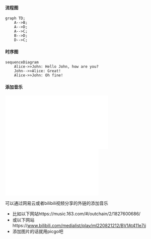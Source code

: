 #### 流程图

```mermaid
graph TD;
    A-->B;
    A-->D;
    A-->C;
    B-->D;
    D-->C;
```



#### 时序图

```mermaid
sequenceDiagram
    Alice->>John: Hello John, how are you?
    John-->>Alice: Great!
    Alice->>John: Oh fine!
```



#### 添加音乐

<iframe frameborder="no" border="0" marginwidth="0" marginheight="0" width=330 height=86 src="//music.163.com/outchain/player?type=2&id=1488737309&auto=1&height=66"></iframe>

<iframe frameborder="no" border="0" marginwidth="0" marginheight="0" width=330 height=86 src="//music.163.com/outchain/player?type=2&id=1827600686&auto=1&height=66"></iframe>

<iframe src="//player.bilibili.com/player.html?aid=760480808&bvid=BV1J64y1C77V&cid=333748731&page=1" scrolling="no" border="0" frameborder="no" framespacing="0" allowfullscreen="true"> </iframe>

可以通过网易云或者bilibili视频分享的外链的添加音乐

- 比如以下网站https://music.163.com/#/outchain/2/1827600686/
- 或以下网站https://www.bilibili.com/medialist/play/ml220821212/BV1At411e7jj
- 添加图片的话就用picgo吧